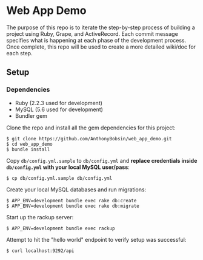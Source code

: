 # Web App Demo
The purpose of this repo is to iterate the step-by-step process of building a project using Ruby, Grape, and ActiveRecord. Each commit message specifies what is happening at each phase of the development process. Once complete, this repo will be used to create a more detailed wiki/doc for each step.

## Setup
### Dependencies
- Ruby (2.2.3 used for development)
- MySQL (5.6 used for development)
- Bundler gem

Clone the repo and install all the gem dependencies for this project:
```
$ git clone https://github.com/AnthonyBobsin/web_app_demo.git
$ cd web_app_demo
$ bundle install
```
Copy `db/config.yml.sample` to `db/config.yml` and **replace credentials inside `db/config.yml` with your local MySQL user/pass**:
```
$ cp db/config.yml.sample db/config.yml
```
Create your local MySQL databases and run migrations:
```
$ APP_ENV=development bundle exec rake db:create
$ APP_ENV=development bundle exec rake db:migrate
```
Start up the rackup server:
```
$ APP_ENV=development bundle exec rackup
```
Attempt to hit the "hello world" endpoint to verify setup was successful:
```
$ curl localhost:9292/api
```
